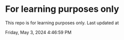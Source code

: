 # For learning purposes only
This repo is for learning purposes only.
Last updated at

Friday, May 3, 2024 4:46:59 PM

